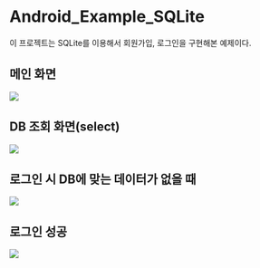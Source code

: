 # Android_Example_SQLite
이 프로젝트는 SQLite를 이용해서 회원가입, 로그인을 구현해본 예제이다.

메인 화면
--------------

![](https://user-images.githubusercontent.com/44769544/84896834-9d365280-b0df-11ea-9d69-ca9eeac2730e.png)

DB 조회 화면(select)
--------------

![](https://user-images.githubusercontent.com/44769544/84896913-c35bf280-b0df-11ea-8bfe-40dd48cd1d82.png)

로그인 시 DB에 맞는 데이터가 없을 때
--------------

![](https://user-images.githubusercontent.com/44769544/84896996-e2f31b00-b0df-11ea-9f7a-52d4d1a20cfc.png)

로그인 성공
--------------

![](https://user-images.githubusercontent.com/44769544/84897031-eededd00-b0df-11ea-881a-7b4335ec2a27.png)
